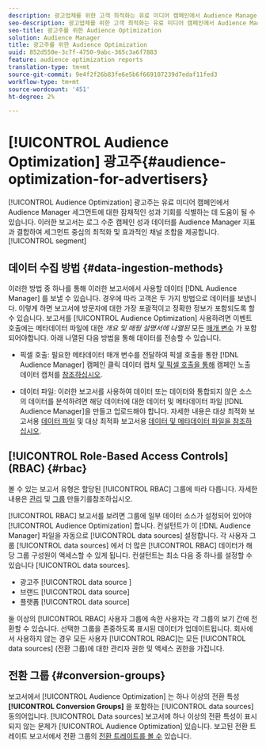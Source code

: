 ```yaml
---
description: 광고업체를 위한 고객 최적화는 유료 미디어 캠페인에서 Audience Manager 세그먼트에 대한 잠재적인 성과 기회를 식별하는 데 도움이 됩니다. 이러한 보고서는 로그 수준 캠페인 성과 데이터를 Audience Manager 세그먼트 지표와 결합하여 세그먼트 중심의 최적화 및 효과적인 채널 조합을 제공합니다.
seo-description: 광고업체를 위한 고객 최적화는 유료 미디어 캠페인에서 Audience Manager 세그먼트에 대한 잠재적인 성과 기회를 식별하는 데 도움이 됩니다. 이러한 보고서는 로그 수준 캠페인 성과 데이터를 Audience Manager 세그먼트 지표와 결합하여 세그먼트 중심의 최적화 및 효과적인 채널 조합을 제공합니다.
seo-title: 광고주를 위한 Audience Optimization
solution: Audience Manager
title: 광고주를 위한 Audience Optimization
uuid: 852d550e-3c7f-4750-9abc-365c3a6f7883
feature: audience optimization reports
translation-type: tm+mt
source-git-commit: 9e4f2f26b83fe6e5b6f669107239d7edaf11fed3
workflow-type: tm+mt
source-wordcount: '451'
ht-degree: 2%

---
```



# [!UICONTROL Audience Optimization] 광고주{#audience-optimization-for-advertisers}

[!UICONTROL Audience Optimization] 광고주는 유료 미디어 캠페인에서 Audience Manager 세그먼트에 대한 잠재적인 성과 기회를 식별하는 데 도움이 될 수 있습니다. 이러한 보고서는 로그 수준 캠페인 성과 데이터를 Audience Manager 지표과 결합하여 세그먼트 중심의 최적화 및 효과적인 채널 조합을 제공합니다. [!UICONTROL segment]

## 데이터 수집 방법 {#data-ingestion-methods}

이러한 방법 중 하나를 통해 이러한 보고서에서 사용할 데이터 [!DNL Audience Manager] 를 보낼 수 있습니다. 경우에 따라 고객은 두 가지 방법으로 데이터를 보냅니다. 이렇게 하면 보고서에 방문자에 대한 가장 포괄적이고 정확한 정보가 포함되도록 할 수 있습니다. 보고서를 [!UICONTROL Audience Optimization] 사용하려면 이벤트 호출에는 메타데이터 파일에 대한 *개요 및 매핑 설명서에 나열된* 모든 [매개 변수](../../../reporting/audience-optimization-reports/metadata-files-intro/metadata-file-overview.md) 가 포함되어야합니다. 아래 나열된 다음 방법을 통해 데이터를 전송할 수 있습니다.

* 픽셀 호출: 필요한 메타데이터 매개 변수를 전달하여 픽셀 호출을 통한 [!DNL Audience Manager] 캠페인 클릭 데이터 캡처 [및 픽셀 호출을 통해](../../../integration/media-data-integration/click-data-pixels.md) 캠페인 노출 데이터 캡처를 [참조하십시오](../../../integration/media-data-integration/impression-data-pixels.md).

* 데이터 파일: 이러한 보고서를 사용하여 데이터 또는 데이터와 통합되지 않은 소스의 데이터를 분석하려면 해당 데이터에 대한 데이터 및 메타데이터 파일 [!DNL Audience Manager]을 만들고 업로드해야 합니다. 자세한 내용은 대상 최적화 보고서용 [데이터 파일](../../../reporting/audience-optimization-reports/metadata-files-intro/datafiles-intro.md) 및 대상 최적화 보고서용 [데이터 및 메타데이터 파일을 참조하십시오](../../../reporting/audience-optimization-reports/metadata-files-intro/metadata-files-intro.md).

## [!UICONTROL Role-Based Access Controls] (RBAC) {#rbac}

볼 수 있는 보고서 유형은 할당된 [!UICONTROL RBAC] 그룹에 따라 다릅니다. 자세한 내용은 [관리](../../../features/administration/administration-overview.md) 및 [그룹](../../../features/administration/administration-overview.md#create-group) 만들기를참조하십시오.

[!UICONTROL RBAC] 보고서를 보려면 그룹에 일부 데이터 소스가 설정되어 있어야 [!UICONTROL Audience Optimization] 합니다. 컨설턴트가 이 [!DNL Audience Manager] 파일을 자동으로 [!UICONTROL data sources] 설정합니다. 각 사용자 그룹 [!UICONTROL data sources] 에서 더 많은 [!UICONTROL RBAC] 데이터가 해당 그룹 구성원이 액세스할 수 있게 됩니다. 컨설턴트는 최소 다음 중 하나를 설정할 수 있습니다 [!UICONTROL data sources].

* 광고주 [!UICONTROL data source ]
* 브랜드 [!UICONTROL data source]
* 플랫폼 [!UICONTROL data source]

둘 이상의 [!UICONTROL RBAC] 사용자 그룹에 속한 사용자는 각 그룹의 보기 간에 전환할 수 있습니다. 선택한 그룹을 존중하도록 표시된 데이터가 업데이트됩니다. 회사에서 사용하지 않는 경우 모든 사용자 [!UICONTROL RBAC]는 모든 [!UICONTROL data sources] (전환 그룹)에 대한 관리자 권한 및 액세스 권한을 가집니다.

## 전환 그룹 {#conversion-groups}

보고서에서 [!UICONTROL Audience Optimization] 는 하나 이상의 전환 특성 **[!UICONTROL Conversion Groups]** 을 포함하는 [!UICONTROL data sources] 동의어입니다. [!UICONTROL Data sources] 보고서에 하나 이상의 전환 특성이 표시되지 않는 문제가 [!UICONTROL Audience Optimization] 있습니다. 보고된 전환 트레이트 보고서에서 전환 그룹의 [전환 트레이트를 볼 수](../../../reporting/audience-optimization-reports/aor-advertisers/reported-conversion-traits.md) 있습니다.
